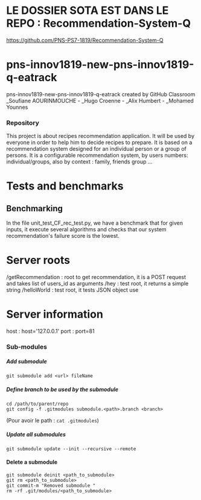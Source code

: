 # LE DOSSIER SOTA EST DANS LE REPO : Recommendation-System-Q 
https://github.com/PNS-PS7-1819/Recommendation-System-Q

# pns-innov1819-new-pns-innov1819-q-eatrack
pns-innov1819-new-pns-innov1819-q-eatrack created by GitHub Classroom
_Soufiane AOURINMOUCHE - _Hugo Croenne - _Alix Humbert - _Mohamed Younnes


### Repository 
This project is about recipes recommendation application.
It will be used by everyone in order to help him to decide recipes to prepare.
It is based on a recommendation system designed for an individual person or a group of persons.
It is a configurable recommendation system, by users numbers: individual/groups, also by context : family, friends group ... 


# Tests and benchmarks

## Benchmarking
In the file unit_test_CF_rec_test.py, we have a benchmark that for given inputs, it execute several algorithms and checks that our system recommendation's failure score is the lowest.


# Server roots
/getRecommendation : root to get recommendation, it is a POST request and takes list of users_id as arguments
/hey : test root, it returns a simple string
/helloWorld : test root, it tests JSON object use

# Server information
host : host='127.0.0.1'
port : port=81


### Sub-modules
##### Add submodule
```git submodule add <url> fileName```

##### Define branch to be used by the submodule
```
cd /path/to/parent/repo
git config -f .gitmodules submodule.<path>.branch <branch>
```
(Pour avoir le path : ```cat .gitmodules```)

##### Update all submodules 
```git submodule update --init --recursive --remote```

#### Delete a submodule 
```
git submodule deinit <path_to_submodule>
git rm <path_to_submodule>
git commit-m "Removed submodule "
rm -rf .git/modules/<path_to_submodule>
```
